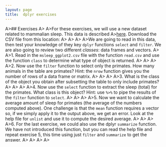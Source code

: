 ```yaml
---
layout: page
title:  dplyr exercises
---
```


A>## Exercises
A>
A>For these exercises, we will use a new dataset related to mammalian sleep. This data is described 
A>[here](http://docs.ggplot2.org/0.9.3.1/msleep.html). Download the CSV file from this location:
A>
A>
A>
A>We are going to read in this data, then test your knowledge of they key `dplyr` functions `select` and `filter`. We are also going to review two different _classes_: data frames and vectors.
A>
A>1. Read in the `msleep_ggplot2.csv` file with the function `read.csv` and use the function `class` to determine what type of object is returned.
A>
A>
A>
A>2. Now use the `filter` function to select only the primates. How many animals in the table are primates? Hint: the `nrow` function gives you the number of rows of a data frame or matrix.
A>
A>
A>
A>3. What is the class of the object you obtain after subsetting the table to only include primates?
A>
A>
A>
A>4. Now use the `select` function to extract the sleep (total) for the primates. What class is this object? Hint: use `%>%` to pipe the results of the  `filter` function to `select`.
A>
A>
A>
A>5. Now we want to calculate the average amount of sleep for primates (the average of the numbers computed above). One challenge is that the `mean` function requires a vector so, if we simply apply it to the output above, we get an error. Look at the help file for `unlist` and use it to compute the desired average.
A>
A>
A>
A>6. For the last exercise, we could also use the dplyr `summarize` function. We have not introduced this function, but you can read the help file and repeat exercise 5, this time using just `filter` and `summarize` to get the answer.
A>
A>
A>
A>
